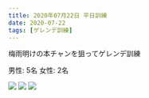 ```yaml
---
title: 2020年07月22日 平日訓練
date: 2020-07-22
tags: [ゲレンデ訓練]
---
```


梅雨明けの本チャンを狙ってゲレンデ訓練

男性: 5名
女性: 2名

![](/2020/07/22/20200722/1.jpg)
![](/2020/07/22/20200722/2.jpg)
![](/2020/07/22/20200722/3.jpg)
